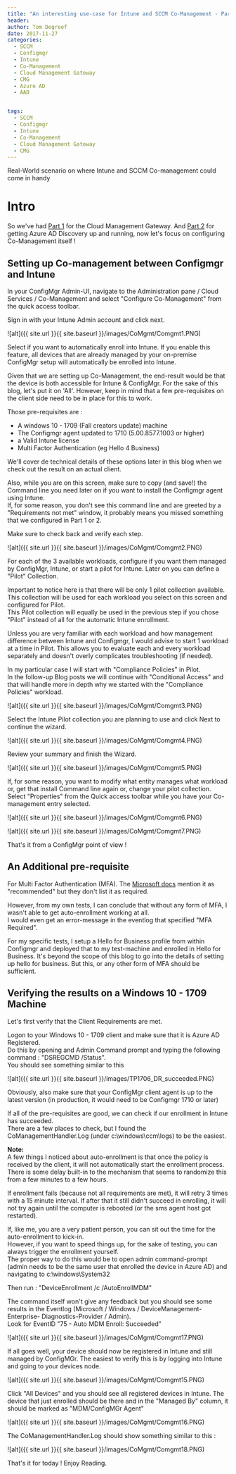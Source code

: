 ```yaml
---
title: "An interesting use-case for Intune and SCCM Co-Management - Part 3"
header:
author: Tom Degreef
date: 2017-11-27
categories:
  - SCCM
  - Configmgr
  - Intune
  - Co-Management
  - Cloud Management Gateway
  - CMG
  - Azure AD
  - AAD


tags:
  - SCCM
  - Configmgr
  - Intune
  - Co-Management
  - Cloud Management Gateway
  - CMG
---
```


Real-World scenario on where Intune and SCCM Co-management could come in handy

# Intro #

So we've had [Part 1](http://www.oscc.be/sccm/configmgr/intune/co-management/cloud%20management%20gateway/cmg/CoMGMT-usecase-Part-1/) for the Cloud Management Gateway.
And [Part 2](http://www.oscc.be/sccm/configmgr/intune/co-management/cloud%20management%20gateway/cmg/azure%20ad/aad/CoMGMT-usecase-Part-2/) for getting Azure AD Discovery up and running, now let's focus on configuring Co-Management itself !

## Setting up Co-management between Configmgr and Intune  ##

In your ConfigMgr Admin-UI, navigate to the Administration pane / Cloud Services / Co-Management and select "Configure Co-Management" from the quick access toolbar.

Sign in with your Intune Admin account and click next.

![alt]({{ site.url }}{{ site.baseurl }}/images/CoMgmt/Comgmt1.PNG)

Select if you want to automatically enroll into Intune. If you enable this feature, all devices that are already managed by your on-premise ConfigMgr setup will automatically be enrolled into Intune.

Given that we are setting up Co-Management, the end-result would be that the device is both accessible for Intune & ConfigMgr. For the sake of this blog, let's put it on 'All'. However, keep in mind that a few pre-requisites on the client side need to be in place for this to work.

Those pre-requisites are :

- A windows 10 - 1709 (Fall creators update) machine
- The Configmgr agent updated to 1710 (5.00.8577.1003 or higher)
- a Valid Intune license 
- Multi Factor Authentication (eg Hello 4 Business)

We'll cover de technical details of these options later in this blog when we check out the result on an actual client.

Also, while you are on this screen, make sure to copy (and save!) the Command line you need later on if you want to install the Configmgr agent using Intune.  
If, for some reason, you don't see this command line and are greeted by a "Requirements not met" window, it probably means you missed something that we configured in Part 1 or 2.

Make sure to check back and verify each step.

![alt]({{ site.url }}{{ site.baseurl }}/images/CoMgmt/Comgmt2.PNG)

For each of the 3 available workloads, configure if you want them managed by ConfigMgr, Intune, or start a pilot for Intune. Later on you can define a "Pilot" Collection.

Important to notice here is that there will be only 1 pilot collection available. This collection will be used for each workload you select on this screen and configured for Pilot.  
This Pilot collection will equally be used in the previous step if you chose "Pilot" instead of all for the automatic Intune enrollment.

Unless you are very familiar with each workload and how management difference between Intune and Configmgr, I would advise to start 1 workload at a time in Pilot. This allows you to evaluate each and every workload separately and doesn't overly complicates troubleshooting (if needed).  

In my particular case I will start with "Compliance Policies" in Pilot.  
In the follow-up Blog posts we will continue with "Conditional Access" and that will handle more in depth why we started with the "Compliance Policies" workload.

![alt]({{ site.url }}{{ site.baseurl }}/images/CoMgmt/Comgmt3.PNG)

Select the Intune Pilot collection you are planning to use and click Next to continue the wizard.

![alt]({{ site.url }}{{ site.baseurl }}/images/CoMgmt/Comgmt4.PNG)

Review your summary and finish the Wizard.

![alt]({{ site.url }}{{ site.baseurl }}/images/CoMgmt/Comgmt5.PNG)

If, for some reason, you want to modify what entity manages what workload or, get that install Command line again or, change your pilot collection.  
Select "Properties" from the Quick access toolbar while you have your Co-management entry selected.

![alt]({{ site.url }}{{ site.baseurl }}/images/CoMgmt/Comgmt6.PNG)

![alt]({{ site.url }}{{ site.baseurl }}/images/CoMgmt/Comgmt7.PNG)

That's it from a ConfigMgr point of view !

## An Additional pre-requisite ##

For Multi Factor Authentication (MFA). The [Microsoft docs](https://docs.microsoft.com/en-us/intune/windows-enroll#enable-windows-10-automatic-enrollment) mention it as "recommended" but they don't list it as required. 

However, from my own tests, I can conclude that without any form of MFA, I wasn't able to get auto-enrollment working at all.  
I would even get an error-message in the eventlog that specified "MFA Required".

For my specific tests, I setup a Hello for Business profile from within Configmgr and deployed that to my test-machine and enrolled in Hello for Business. It's beyond the scope of this blog to go into the details of setting up hello for business. But this, or any other form of MFA should be sufficient. 

## Verifying the results on a Windows 10 - 1709 Machine ##

Let's first verify that the Client Requirements are met.

Logon to your Windows 10 - 1709 client and make sure that it is Azure AD Registered.  
Do this by opening and Admin Command prompt and typing the following command : "DSREGCMD /Status".  
You should see something similar to this 

![alt]({{ site.url }}{{ site.baseurl }}/images/TP1706_DR_succeeded.PNG)

Obviously, also make sure that your ConfigMgr client agent is up to the latest version (in production, it would need to be Configmgr 1710 or later)

If all of the pre-requisites are good, we can check if our enrollment in Intune has succeeded.  
There are a few places to check, but I found the CoManagementHandler.Log (under c:\windows\ccm\logs) to be the easiest.

**Note:**  
A few things I noticed about auto-enrollment is that once the policy is received by the client, it will not automatically start the enrollment process. There is some delay built-in to the mechanism that seems to randomize this from a few minutes to a few hours.

If enrollment fails (because not all requirements are met), it will retry 3 times with a 15 minute interval. If after that it still didn't succeed in enrolling, it will not try again until the computer is rebooted (or the sms agent host got restarted).

If, like me, you are a very patient person, you can sit out the time for the auto-enrollment to kick-in.  
However, if you want to speed things up, for the sake of testing, you can always trigger the enrollment yourself.  
The proper way to do this would be to open admin command-prompt (admin needs to be the same user that enrolled the device in Azure AD) and navigating to c:\windows\System32

Then run : "DeviceEnrollment /c /AutoEnrollMDM"

The command itself won't give any feedback but you should see some results in the Eventlog (Microsoft / Windows / DeviceManagement-Enterprise- Diagnostics-Provider / Admin).  
Look for EventID "75 - Auto MDM Enroll: Succeeded"

![alt]({{ site.url }}{{ site.baseurl }}/images/CoMgmt/Comgmt17.PNG)

If all goes well, your device should now be registered in Intune and still managed by ConfigMGr. The easiest to verify this is by logging into Intune and going to your devices node.

![alt]({{ site.url }}{{ site.baseurl }}/images/CoMgmt/Comgmt15.PNG)

Click "All Devices" and you should see all registered devices in Intune. The device that just enrolled should be there and in the "Managed By" column, it should be marked as "MDM/ConfigMGr Agent"

![alt]({{ site.url }}{{ site.baseurl }}/images/CoMgmt/Comgmt16.PNG)

The CoManagementHandler.Log should show something similar to this :

![alt]({{ site.url }}{{ site.baseurl }}/images/CoMgmt/Comgmt18.PNG)

That's it for today ! Enjoy Reading.